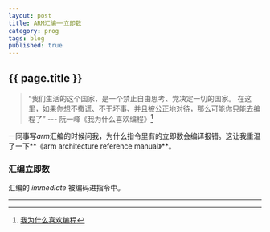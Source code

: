 ```yaml
---
layout: post
title: ARM汇编──立即数
category: prog
tags: blog
published: true
---
```


## {{ page.title }}
> “我们生活的这个国家，是一个禁止自由思考、党决定一切的国家。
> 在这里，如果你想不撒谎、不干坏事、并且被公正地对待，那么可能你只能去编程了”
> --- 阮一峰《我为什么喜欢编程》[^1]

一同事写*arm*汇编的时候问我，为什么指令里有的立即数会编译报错。这让我重温了一下**《arm architecture reference manual》**。

### 汇编立即数
汇编的 *immediate* 被编码进指令中。


* * * * *
[^1]: [我为什么喜欢编程](http://www.ruanyifeng.com/blog/2009/10/why_i_love_programming.html)
